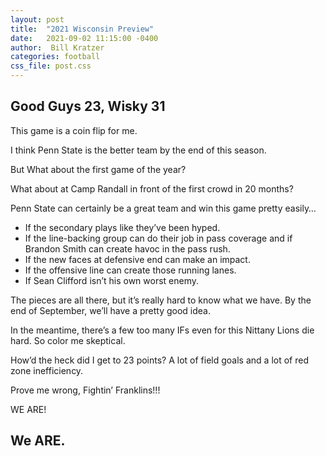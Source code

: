 ```yaml
---
layout: post
title:  "2021 Wisconsin Preview"
date:   2021-09-02 11:15:00 -0400
author:  Bill Kratzer
categories: football
css_file: post.css
---
```


## Good Guys 23, Wisky 31
This game is a coin flip for me.

I think Penn State is the better team by the end of this season.

But What about the first game of the year?

What about at Camp Randall in front of the first crowd in 20 months?

Penn State can certainly be a great team and win this game pretty easily…

+ If the secondary plays like they’ve been hyped.
+ If the line-backing group can do their job in pass coverage and if Brandon Smith can create havoc in the pass rush.
+ If the new faces at defensive end can make an impact.
+ If the offensive line can create those running lanes.
+ If Sean Clifford isn’t his own worst enemy.

The pieces are all there, but it’s really hard to know what we have.  By the end of September, we’ll have a pretty good idea.

In the meantime, there’s a few too many IFs even for this Nittany Lions die hard.   So color me skeptical.

How’d the heck did I get to 23 points?   A lot of field goals and a lot of red zone inefficiency.

Prove me wrong, Fightin’ Franklins!!!

WE ARE!

## We ARE.

